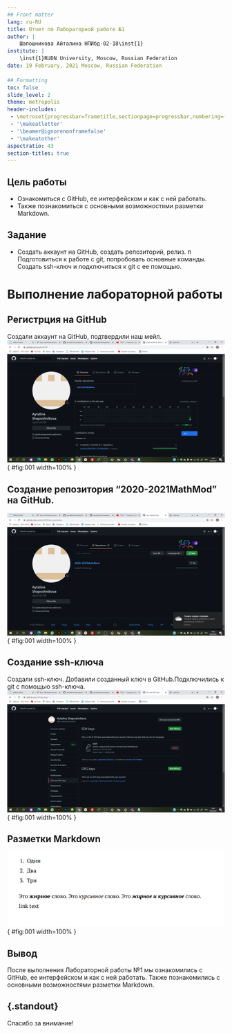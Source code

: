 ```yaml
---
## Front matter
lang: ru-RU
title: Отчет по Лабораторной работе №1
author: |
	Шапошникова Айталина НПИбд-02-18\inst{1}
institute: |
	\inst{1}RUDN University, Moscow, Russian Federation
date: 19 February, 2021 Moscow, Russian Federation

## Formatting
toc: false
slide_level: 2
theme: metropolis
header-includes: 
 - \metroset{progressbar=frametitle,sectionpage=progressbar,numbering=fraction}
 - '\makeatletter'
 - '\beamer@ignorenonframefalse'
 - '\makeatother'
aspectratio: 43
section-titles: true
---
```


## Цель работы
- Ознакомиться с GitHub, ее интерфейском и как с ней работать. 
- Также познакомиться с основными возможностями разметки Markdown.

## Задание
- Создать аккаунт на GitHub, создать репозиторий, релиз. п Подготовиться к работе
с git, попробовать основные команды. Создать ssh-ключ и подключиться к git с
ее помощью.

# Выполнение лабораторной работы
## Регистрция на GitHub
Создали аккаунт на GitHub, подтвердили наш мейл.
![](image/1.png){ #fig:001 width=100% }

## Создание репозитория “2020-2021MathMod” на GitHub.

![](image/2.png){ #fig:001 width=100% }

## Создание ssh-ключа
Создали ssh-ключ. Добавили созданный ключ в GitHub.Подключились к git с помощью ssh-ключа.
![](image/3.png){ #fig:001 width=100% }

## Разметки Markdown

![](image/4.png){ #fig:001 width=100% }

## Вывод

После выполнения Лабораторной работы №1 мы ознакомились с GitHub, ее интерфейском и как с ней работать. 
Также познакомились с основными возможностями разметки Markdown.


## {.standout}

Спасибо за внимание!
